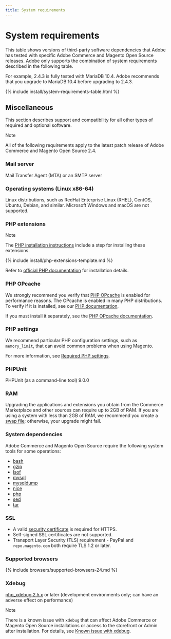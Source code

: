 ```yaml
---
title: System requirements
---
```


# System requirements

This table shows versions of third-party software dependencies that Adobe has tested with specific Adobe Commerce and Magento Open Source releases. Adobe only supports the combination of system requirements described in the following table.

For example, 2.4.3 is fully tested with MariaDB 10.4. Adobe recommends that you upgrade to MariaDB 10.4 before upgrading to 2.4.3.

{% include install/system-requirements-table.html %}

## Miscellaneous

This section describes support and compatibility for all other types of required and optional software.

>[!NOTE]
>
>All of the following requirements apply to the latest patch release of Adobe Commerce and Magento Open Source 2.4.


### Mail server

Mail Transfer Agent (MTA) or an SMTP server

### Operating systems (Linux x86-64)

Linux distributions, such as RedHat Enterprise Linux (RHEL), CentOS, Ubuntu, Debian, and similar. Microsoft Windows and macOS are not supported.

### PHP extensions

>[!NOTE]
>
>The [PHP installation instructions][] include a step for installing these extensions.


{% include install/php-extensions-template.md %}

Refer to [official PHP documentation][] for installation details.

### PHP OPcache

We strongly recommend you verify that [PHP OPcache][] is enabled for performance reasons. The OPcache is enabled in many PHP distributions. To verify if it is installed, see our [PHP documentation][].

If you must install it separately, see the [PHP OPcache documentation][].

### PHP settings

We recommend particular PHP configuration settings, such as `memory_limit`, that can avoid common problems when using Magento.

For more information, see [Required PHP settings][].

### PHPUnit

PHPUnit (as a command-line tool) 9.0.0

### RAM

Upgrading the applications and extensions you obtain from the Commerce Marketplace and other sources can require up to 2GB of RAM. If you are using a system with less than 2GB of RAM, we recommend you create a [swap file](https://support.magento.com/hc/en-us/articles/360032980432); otherwise, your upgrade might fail.

### System dependencies

Adobe Commerce and Magento Open Source require the following system tools for some operations:

*  [bash][]
*  [gzip][]
*  [lsof][]
*  [mysql][]
*  [mysqldump][]
*  [nice][]
*  [php][]
*  [sed][]
*  [tar][]

### SSL

*  A valid [security certificate][] is required for HTTPS.
*  Self-signed SSL certificates are not supported.
*  Transport Layer Security (TLS) requirement - PayPal and `repo.magento.com` both require TLS 1.2 or later.

### Supported browsers

{% include browsers/supported-browsers-24.md %}

### Xdebug

[php_xdebug 2.5.x][] or later (development environments only; can have an adverse effect on performance)

>[!NOTE]
>
>There is a known issue with `xdebug` that can affect Adobe Commerce or Magento Open Source installations or access to the storefront or Admin after installation. For details, see [Known issue with xdebug][].


<!-- Link Definitions -->
[Known issue with xdebug]: https://support.magento.com/hc/en-us/articles/360034242212
[php_xdebug 2.5.x]: https://xdebug.org/download
[bash]: https://www.gnu.org/software/bash/
[gzip]: https://www.gzip.org/
[lsof]: https://linux.die.net/man/8/lsof
[mysql]: https://www.mysql.com/
[mysqldump]: https://dev.mysql.com/doc/refman/8.0/en/mysqldump.html
[nice]: https://linux.die.net/man/1/nice
[php]: https://www.php.net/
[sed]: https://www.gnu.org/software/sed/manual/sed.html
[tar]: https://linux.die.net/man/1/tar
[PHP installation instructions]: prereq/php-settings.html
[official PHP documentation]: https://php.net/manual/en/extensions.php
[PHP OPcache]: https://php.net/manual/en/intro.opcache.php
[PHP documentation]: prereq/php-settings.html
[PHP OPcache documentation]: https://php.net/manual/en/opcache.setup.php
[Required PHP settings]: prerequisites/php-settings.md
[security certificate]: https://glossary.magento.com/security-certificate
